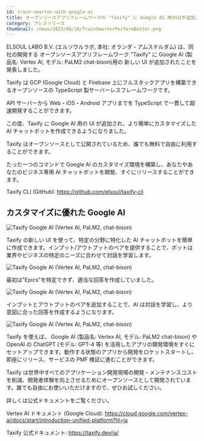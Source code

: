 ```yaml
---
id: train-smarter-with-google-ai
title: オープンソースアプリフレームワークの "Taxify" に Google AI 用のUIが追加、よりカスタマイズが簡単になりました
category: プレスリリース
thumbnail: /news/2023/08/16/TrainSmarterPerformBetter.png
---
```


ELSOUL LABO B.V. (エルソウルラボ, 本社: オランダ・アムステルダム) は、同社の開発する オープンソースアプリフレームワーク "Taxify" に Google AI (製品名: Vertex AI, モデル: PaLM2 chat-bison)用の 新しい UI が追加されたことを発表しました。

Taxify は GCP (Google Cloud) と Firebase 上にフルスタックアプリを構築できるオープンソースの TypeScript 製サーバーレスフレームワークです。

API サーバーから Web・iOS・Android アプリまでを TypeScript で一貫して超速開発することができます。

この度、Taxify に Google AI 用の UI が追加され、より簡単にカスタマイズした AI チャットボットを作成できるようになりました。

Taxify はオープンソースとして公開されているため、誰でも無料で自由に利用することができます。

たった一つのコマンドで Google AI のカスタマイズ環境を構築し、あなたやあなたのビジネス専用 AI チャットボットを開発、すぐにリリースすることができます。

Taxify CLI (GitHub): https://github.com/elsoul/taxify-cli

## カスタマイズに優れた Google AI

![Taxify Google AI (Vertex AI, PaLM2, chat-bison)](/news/2023/08/16/VertexAIChat1JA.png)

Taxify の新しい UI を使って、特定の分野に特化した AI チャットボットを簡単に作成できます。インプット/アウトプットのペアを提供することで、ボットは業界やビジネスの特定のニーズに合わせて対話を学習します。

![Taxify Google AI (Vertex AI, PaLM2, chat-bison)](/news/2023/08/16/VertexAIChat2JA.png)

最初は"Epics"を特定できず、適当な回答を作成していました。

![Taxify Google AI (Vertex AI, PaLM2, chat-bison)](/news/2023/08/16/VertexAIChat3JA.png)

インプットとアウトプットのペアを追加することで、AI は対話を学習し、より意図に合った回答を作成するようになります。

![Taxify Google AI (Vertex AI, PaLM2, chat-bison)](/news/2023/08/16/VertexAIChat4JA.png)

Taxify を使えば、 Google AI (製品名: Vertex AI, モデル: PaLM2 chat-bison) や OpenAI の ChatGPT (モデル: GPT-4 等) を活用したアプリの開発環境をすぐにセットアップできます。動作する状態のアプリから開発をロケットスタートし、即座にリリース、サービスの PMF 検証に進むことができます。

Taxify は世界中すべてのアプリケーション開発現場の開発・メンテナンスコストを削減、開発者体験を向上させるためにオープンソースとして開発されています。誰でも自由にお使いいただけますので、ぜひお試しください。

詳しくは公式ドキュメントをご覧ください。

Vertex AI ドキュメント (Google Cloud): https://cloud.google.com/vertex-ai/docs/start/introduction-unified-platform?hl=ja

Taxify 公式ドキュメント: https://taxify.dev/ja/
